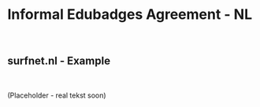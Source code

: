 Informal Edubadges Agreement - NL
=================================

 

surfnet.nl - Example
--------------------

 

(Placeholder - real tekst soon)
